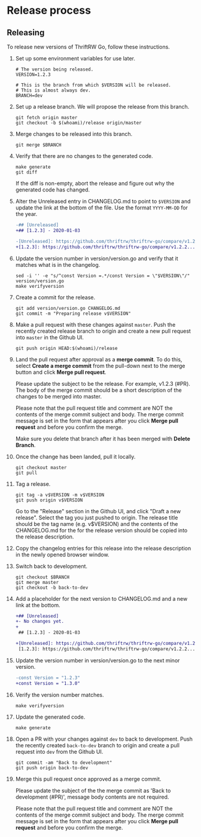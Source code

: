 Release process
===============

Releasing
---------

To release new versions of ThriftRW Go, follow these instructions.

1.  Set up some environment variables for use later.

        # The version being released.
        VERSION=1.2.3

        # This is the branch from which $VERSION will be released.
        # This is almost always dev.
        BRANCH=dev

2.  Set up a release branch. We will propose the release from this branch.

        git fetch origin master
        git checkout -b $(whoami)/release origin/master

3.  Merge changes to be released into this branch.

        git merge $BRANCH

4.  Verify that there are no changes to the generated code.

        make generate
        git diff

    If the diff is non-empty, abort the release and figure out why the
    generated code has changed.

5.  Alter the Unreleased entry in CHANGELOG.md to point to `$VERSION` and
    update the link at the bottom of the file. Use the format `YYYY-MM-DD` for
    the year.

    ```diff
    -## [Unreleased]
    +## [1.2.3] - 2020-01-03
    ```

    ```diff
    -[Unreleased]: https://github.com/thriftrw/thriftrw-go/compare/v1.2.2...HEAD
    +[1.2.3]: https://github.com/thriftrw/thriftrw-go/compare/v1.2.2...v1.2.3
    ```

6.  Update the version number in version/version.go and verify that it matches
    what is in the changelog.

        sed -i '' -e "s/^const Version =.*/const Version = \"$VERSION\"/" version/version.go
        make verifyversion

7.  Create a commit for the release.

        git add version/version.go CHANGELOG.md
        git commit -m "Preparing release v$VERSION"

8.  Make a pull request with these changes against `master`. Push the recently
    created release branch to origin and create a new pull request into `master`
    in the Github UI.

        git push origin HEAD:$(whoami)/release

9.  Land the pull request after approval as a **merge commit**. To do this,
    select **Create a merge commit** from the pull-down next to the merge
    button and click **Merge pull request**.

    Please update the subject to be the release. For example, v1.2.3 (#PR).
    The body of the merge commit should be a short description of the
    changes to be merged into master.

    Please note that the pull request title and comment are NOT the contents
    of the merge commit subject and body. The merge commit message is set
    in the form that appears after you click **Merge pull request** and before
    you confirm the merge.

    Make sure you delete that branch after it has been merged with
    **Delete Branch**.

10. Once the change has been landed, pull it locally.

        git checkout master
        git pull

11. Tag a release.

        git tag -a v$VERSION -m v$VERSION
        git push origin v$VERSION

     Go to the "Release" section in the Github UI, and click "Draft a new release".
     Select the tag you just pushed to origin. The release title should be the
     tag name (e.g. v$VERSION) and the contents of the CHANGELOG.md for the
     for the release version should be copied into the release description.

12. Copy the changelog entries for this release into the release description
    in the newly opened browser window.

13. Switch back to development.

        git checkout $BRANCH
        git merge master
        git checkout -b back-to-dev

14. Add a placeholder for the next version to CHANGELOG.md and a new link at
    the bottom.

    ```diff
    +## [Unreleased]
    +- No changes yet.
    +
     ## [1.2.3] - 2020-01-03
    ```

    ```diff
    +[Unreleased]: https://github.com/thriftrw/thriftrw-go/compare/v1.2.3...HEAD
     [1.2.3]: https://github.com/thriftrw/thriftrw-go/compare/v1.2.2...v1.2.3
    ```

15. Update the version number in version/version.go to the next minor version.

    ```diff
    -const Version = "1.2.3"
    +const Version = "1.3.0"
    ```

16. Verify the version number matches.

        make verifyversion

17. Update the generated code.

        make generate

18. Open a PR with your changes against `dev` to back to development. Push
    the recently created `back-to-dev` branch to origin and create a pull
    request into `dev` from the Github UI.

        git commit -am "Back to development"
        git push origin back-to-dev

19. Merge this pull request once approved as a merge commit.

    Please update the subject of the the merge commit as 'Back to
    development (#PR)', message body contents are not required.

    Please note that the pull request title and comment are NOT the contents
    of the merge commit subject and body. The merge commit message is set
    in the form that appears after you click **Merge pull request** and before
    you confirm the merge.

